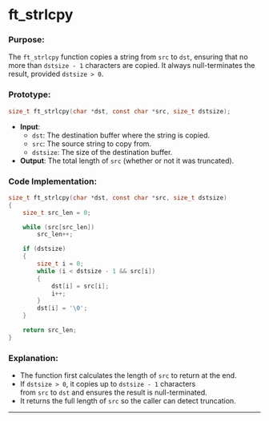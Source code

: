 # **ft_strlcpy**

### **Purpose**:

The `ft_strlcpy` function copies a string from `src` to `dst`, ensuring that no more than `dstsize - 1` characters are copied. It always null-terminates the result, provided `dstsize > 0`.

### **Prototype**:

```c
size_t ft_strlcpy(char *dst, const char *src, size_t dstsize);

```

- **Input**:
    - `dst`: The destination buffer where the string is copied.
    - `src`: The source string to copy from.
    - `dstsize`: The size of the destination buffer.
- **Output**: The total length of `src` (whether or not it was truncated).

### **Code Implementation**:

```c
size_t ft_strlcpy(char *dst, const char *src, size_t dstsize)
{
    size_t src_len = 0;

    while (src[src_len])
        src_len++;

    if (dstsize)
    {
        size_t i = 0;
        while (i < dstsize - 1 && src[i])
        {
            dst[i] = src[i];
            i++;
        }
        dst[i] = '\0';
    }

    return src_len;
}

```

### **Explanation**:

- The function first calculates the length of `src` to return at the end.
- If `dstsize > 0`, it copies up to `dstsize - 1` characters from `src` to `dst` and ensures the result is null-terminated.
- It returns the full length of `src` so the caller can detect truncation.
---